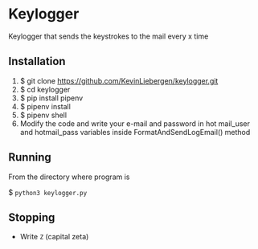 # Keylogger

Keylogger that sends the keystrokes to the mail every x time

## Installation

1. $ git clone https://github.com/KevinLiebergen/keylogger.git
2. $ cd keylogger
3. $ pip install pipenv
4. $ pipenv install
5. $ pipenv shell
6. Modify the code and write your e-mail and password in hot mail_user and hotmail_pass variables inside FormatAndSendLogEmail() method

## Running

From the directory where program is

$ `python3 keylogger.py`

## Stopping

-  Write `Z` (capital zeta)
